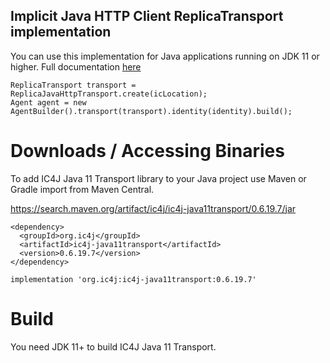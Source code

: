## Implicit Java HTTP Client ReplicaTransport implementation

You can use this implementation for Java applications running on JDK 11 or higher. Full documentation <a href="https://docs.ic4j.com/reference/api-reference/replicatransport#java-11-http-client-transport-implementation">
here</a>

```
ReplicaTransport transport = ReplicaJavaHttpTransport.create(icLocation);
Agent agent = new AgentBuilder().transport(transport).identity(identity).build();
```


# Downloads / Accessing Binaries

To add IC4J Java 11 Transport library to your Java project use Maven or Gradle import from Maven Central.

<a href="https://search.maven.org/artifact/ic4j/ic4j-java11transport/0.6.19.7/jar">
https://search.maven.org/artifact/ic4j/ic4j-java11transport/0.6.19.7/jar
</a>

```
<dependency>
  <groupId>org.ic4j</groupId>
  <artifactId>ic4j-java11transport</artifactId>
  <version>0.6.19.7</version>
</dependency>
```

```
implementation 'org.ic4j:ic4j-java11transport:0.6.19.7'
```


# Build

You need JDK 11+ to build IC4J Java 11 Transport.

